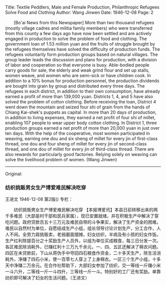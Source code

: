 Title: Textile Peddlers, Male and Female Production, Philanthropic Refugees Solve Food and Clothing
Author: Wang Jinwen
Date: 1946-12-08
Page: 2

　　[Bo'ai News from this Newspaper] More than two thousand refugees (mostly village cadres and militia family members) who were transferred from this county a few days ago have now been settled and are actively engaged in production to solve the problem of food and clothing. The government loan of 1.53 million yuan and the fruits of struggle brought by the refugees themselves have solved the difficulty of production funds. The refugees voluntarily form production groups based on natural villages. The group leader leads the discussion and plans for production, with a division of labor and cooperation so that everyone is busy. Able-bodied people carry goods for sale, the elderly and weak grind flour and set up stalls, women weave, and women who are semi-sick or have children cook. In addition to a 10% bonus for production personnel, the production dividends are bought into grain by group and distributed every three days. The refugees in each district, in addition to their own consumption, have already earned a profit of more than 139,000 yuan. Districts 1, 4, and 5 have also solved the problem of cotton clothing. Before receiving the loan, District 4 went down the mountain and seized four shi of grain from the hands of Chiang Kai-shek's puppets as capital. In more than 20 days of production, in addition to living expenses, they earned a net profit of four shi of millet, enabling 107 people to wear upper body cotton clothing. In District 1, three production groups earned a net profit of more than 20,000 yuan in just over ten days. With the help of the cooperative, most women participated in weaving, earning one dou and six sheng of millet for every jin of first-class thread, one dou and four sheng of millet for every jin of second-class thread, and one dou of millet for every jin of third-class thread. There are also rewards for particularly good factories. Relying solely on weaving can solve the livelihood problem of women. (Wang Jinwen)



<hr /> 

Original: 


### 纺织挑贩男女生产博爱难民解决吃穿
王进文
1946-12-08
第2版()
专栏：

　　纺织挑贩男女生产博爱难民解决吃穿
    【本报博爱讯】本县日前转移出来的两千多难民（大部是村干部和民兵家属），现已安置就绪，并在积极生产中解决了穿吃问题。政府贷款百五十三万元及难民自带的斗争果实，解决了生产资金的困难。难民以自然村为单位，自愿结成生产小组，组长领导讨论计划生产，分工合作，人人不闲。全劳力肩挑贩卖，老弱磨面摆摊，妇女纺织，半病及有小孩的妇女作饭。生产红利除提百分之十奖励生产人员外，以组为单位买成粮食，每三日分发一次。各区难民除消耗外，已赚红利十三万九千余元，一、四、五区还解决了棉衣问题。四区在未贷款前，下山从蒋伪手中夺回四石粮食作资金，二十多天生产，除生活消耗外，净赚了四石小米，使一百零七人穿上了上身棉衣。一区三个生产小组，十多天中净赚二万余元。在合作社帮助下，大部妇女参加了纺织，交一等线一斤赚小米一斗六升，二等线一斤一斗四升，三等线一斤一斗。特别好的工厂还有奖励。单靠纺织即可解决了妇女的生活问题。（王进文）
